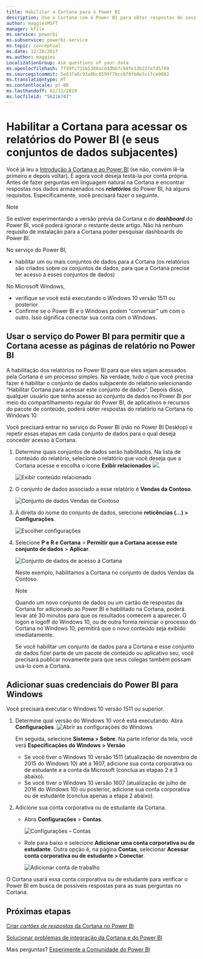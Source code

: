 ```yaml
---
title: Habilitar a Cortana para o Power BI
description: Use o Cortana com o Power BI para obter respostas de seus dados. Ative a Cortana para cada conjunto de dados do Power BI e habilite a Cortana para acessar seus conjuntos de dados de dispositivos Windows.
author: maggiesMSFT
manager: kfile
ms.service: powerbi
ms.subservice: powerbi-service
ms.topic: conceptual
ms.date: 12/20/2017
ms.author: maggies
LocalizationGroup: Ask questions of your data
ms.openlocfilehash: ff99fc731b5388acd4dbb7c98fe13b227e7d5789
ms.sourcegitcommit: 5e83fa6c93a0bc6599f76cc070fb0e5c1fce0082
ms.translationtype: HT
ms.contentlocale: pt-BR
ms.lasthandoff: 02/13/2019
ms.locfileid: "56216747"
---
```

# <a name="enable-cortana-to-access-power-bi-reports-and-their-underlying-datasets"></a>Habilitar a Cortana para acessar os relatórios do Power BI (e seus conjuntos de dados subjacentes)
Você já leu a [Introdução à Cortana e ao Power BI](service-cortana-intro.md) (se não, convém lê-la primeiro e depois voltar). E agora você deseja testá-la por conta própria.  Antes de fazer perguntas em linguagem natural na Cortana e encontrar respostas nos dados armazenados nos ***relatórios*** do Power BI, há alguns requisitos. Especificamente, você precisará fazer o seguinte.

> [!NOTE]
> Se estiver experimentando a versão prévia da Cortana e do ***dashboard*** do Power BI, você poderá ignorar o restante deste artigo. Não há nenhum requisito de instalação para a Cortana poder pesquisar dashboards do Power BI.
> 
> 

No serviço do Power BI,

* habilitar um ou mais conjuntos de dados para a Cortana (os relatórios são criados sobre os conjuntos de dados, para que a Cortana precise ter acesso a esses conjuntos de dados)

No Microsoft Windows,

* verifique se você está executando o Windows 10 versão 1511 ou posterior
* Confirme se o Power BI e o Windows podem "conversar" um com o outro. Isso significa conectar sua conta com o Windows.

## <a name="use-power-bi-service-to-enable-cortana-to-access-report-pages-in-power-bi"></a>Usar o serviço do Power BI para permitir que a Cortana acesse as páginas de relatório no Power BI
A habilitação dos relatórios no Power BI para que eles sejam acessados pela Cortana é um processo simples.  Na verdade, tudo o que você precisa fazer é habilitar o conjunto de dados subjacente do relatório selecionando “Habilitar Cortana para acessar este conjunto de dados”. Depois disso, qualquer usuário que tenha acesso ao conjunto de dados no Power BI por meio do compartilhamento regular do Power BI, de aplicativos e recursos do pacote de conteúdo, poderá obter respostas do relatório na Cortana no Windows 10.

Você precisará entrar no serviço do Power BI (não no Power BI Desktop) e repetir essas etapas em cada conjunto de dados para o qual deseja conceder acesso à Cortana.

1. Determine quais conjuntos de dados serão habilitados. Na lista de conteúdo do relatório, selecione o relatório que você deseja que a Cortana acesse e escolha o ícone **Exibir relacionados** ![](media/service-cortana-enable/power-bi-cortana-view-related-icon.png).
   
    ![Exibir conteúdo relacionado](media/service-cortana-enable/power-bi-view-related.png)
2. O conjunto de dados associado a esse relatório é **Vendas da Contoso**.
   
    ![Conjunto de dados Vendas da Contoso](media/service-cortana-enable/power-bi-identify-dataset.png)
3. À direita do nome do conjunto de dados, selecione **reticências (...) > Configurações**.  
   
    ![Escolher configurações](media/service-cortana-enable/power-bi-settings-cortana.png)
4. Selecione **P e R e Cortana** > **Permitir que a Cortana acesse este conjunto de dados** > **Aplicar**.
   
   ![Conjunto de dados de acesso à Cortana](media/service-cortana-enable/power-bi-cortana-enable-new.png)
   
   Neste exemplo, habilitamos a Cortana no conjunto de dados Vendas da Contoso.
   
   > [!NOTE]
   > Quando um novo conjunto de dados ou um cartão de respostas da Cortana for adicionado ao Power BI e habilitado na Cortana, poderá levar até 30 minutos para que os resultados comecem a aparecer. O logon e logoff do Windows 10, ou de outra forma reiniciar o processo do Cortana no Windows 10, permitirá que o novo conteúdo seja exibido imediatamente.
   > 
   > Se você habilitar um conjunto de dados para a Cortana e esse conjunto de dados fizer parte de um pacote de conteúdo ou aplicativo seu, você precisará publicar novamente para que seus colegas também possam usá-lo com a Cortana.
   > 
   > 

## <a name="add-your-power-bi-credentials-to-windows"></a>Adicionar suas credenciais do Power BI para Windows
Você precisará executar o Windows 10 versão 1511 ou superior.

1. Determine qual versão do Windows 10 você está executando. Abra **Configurações**.
    ![Abrir as configurações do Windows](media/service-cortana-enable/power-bi-cortana-windows.png)

    Em seguida, selecione **Sistema > Sobre**. Na parte inferior da tela, você verá **Especificações do Windows > Versão**

   * Se você tiver o Windows 10 versão 1511 (atualização de novembro de 2015 do Windows 10) até a 1607, adicione sua conta corporativa ou de estudante e a conta da Microsoft (conclua as etapas 2 e 3 abaixo).
   * Se você tiver o Windows 10 versão 1607 (atualização de julho de 2016 do Windows 10) ou posterior, adicione sua conta corporativa ou de estudante (conclua apenas a etapa 2 abaixo).
1. Adicione sua conta corporativa ou de estudante da Cortana.
   
   * Abra **Configurações** > **Contas**.
     
       ![Configurações – Contas](media/service-cortana-enable/power-bi-windows-accounts.png)
   * Role para baixo e selecione **Adicionar uma conta corporativa ou de estudante**. Outra opção é, na página **Contas**, selecionar **Acessar conta corporativa ou de estudante > Conectar**.
     
     ![Adicionar conta de trabalho](media/service-cortana-enable/power-bi-add-work-account2.png)

O Cortana usará essa conta corporativa ou de estudante para verificar o Power BI em busca de possíveis respostas para as suas perguntas no Cortana.

## <a name="next-steps"></a>Próximas etapas
[Criar *cartões de respostas* da Cortana no Power BI](service-cortana-answer-cards.md)

[Solucionar problemas de integração da Cortana e do Power BI](service-cortana-troubleshoot.md)

Mais perguntas? [Experimente a Comunidade do Power BI](http://community.powerbi.com/)

